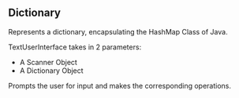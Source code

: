 ## Dictionary

Represents a dictionary, encapsulating the HashMap Class of Java.

TextUserInterface takes in 2 parameters:
- A Scanner Object
- A Dictionary Object

Prompts the user for input and makes the corresponding operations.
